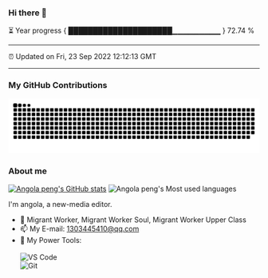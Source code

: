 ### Hi there 👋

⏳ Year progress { █████████████████████▁▁▁▁▁▁▁▁▁ } 72.74 %

---

⏰ Updated on Fri, 23 Sep 2022 12:12:13 GMT

---
### My GitHub Contributions    

![](https://raw.githubusercontent.com/bimoQi/bimoQi/main/assets/github-contribution-grid-snake.svg)          

### About me      

[![Angola peng's GitHub stats](https://github-readme-stats.vercel.app/api?username=bimoQi&show_icons=true&theme=radical)](https://github.com/anuraghazra/github-readme-stats)
![Angola peng's Most used languages](https://github-readme-stats.vercel.app/api/top-langs/?username=bimoQi&layout=compact&hide_border=true&langs_count=10)

I'm angola, a new-media editor.    

- 🔭 Migrant Worker, Migrant Worker Soul, Migrant Worker Upper Class
- 📫 My E-mail: 1303445410@qq.com          
- 🔧 My Power Tools: </br>   
![VS Code](https://img.shields.io/badge/%E5%86%99%E4%BD%9C%E5%B7%A5%E5%85%B7-VS%20Code-blue)     
![Git](https://img.shields.io/badge/-Git-black?style=plastic&logo=git)     


